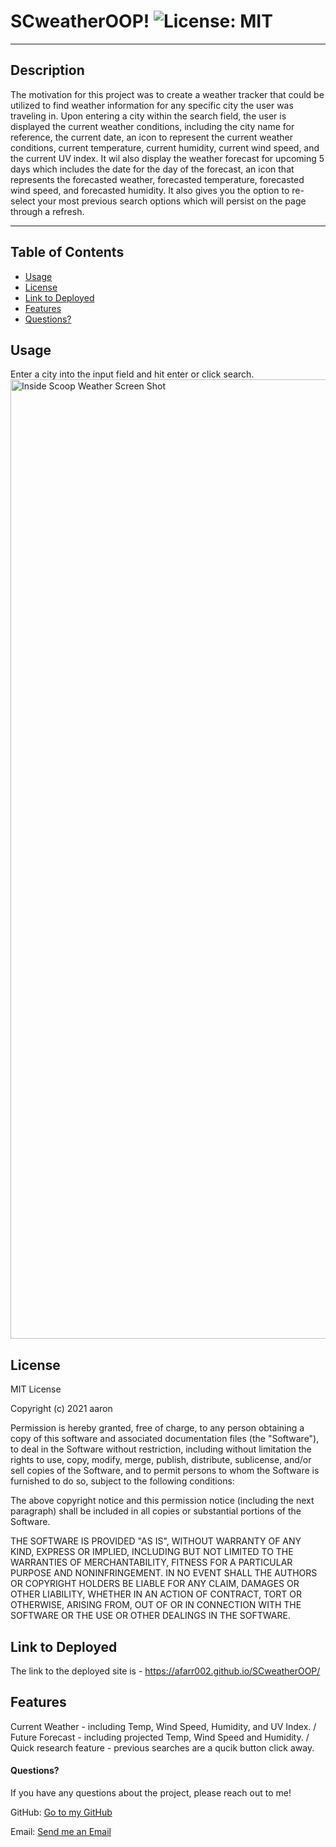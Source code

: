# SCweatherOOP! ![License: MIT](https://img.shields.io/badge/license-MIT-orange?style=for-the-badge&logo=appveyor)

---

## Description

The motivation for this project was to create a weather tracker that could be utilized to find weather information for any specific city the user was traveling in. Upon entering a city within the search field, the user is displayed the current weather conditions, including the city name for reference, the current date, an icon to represent the current weather conditions, current temperature, current humidity, current wind speed, and the current UV index. It wil also display the weather forecast for upcoming 5 days which includes the date for the day of the forecast, an icon that represents the forecasted weather, forecasted temperature, forecasted wind speed, and forecasted humidity. It also gives you the option to re-select your most previous search options which will persist on the page through a refresh.

---

## Table of Contents

- [Usage](#usage)
- [License](#license)
- [Link to Deployed](#link)
- [Features](#features)
- [Questions?](#questions)

## Usage

Enter a city into the input field and hit enter or click search.
<img width="1535" alt="Inside Scoop Weather Screen Shot" src="https://user-images.githubusercontent.com/88466341/144168968-798f6cfe-d4b1-41b6-a81e-ee8b0386c35f.png">


## License

MIT License

Copyright (c) 2021 aaron

Permission is hereby granted, free of charge, to any person obtaining a copy of this software and associated documentation files (the "Software"), to deal in the Software without restriction, including without limitation the rights to use, copy, modify, merge, publish, distribute, sublicense, and/or sell copies of the Software, and to permit persons to whom the Software is furnished to do so, subject to the following conditions:

The above copyright notice and this permission notice (including the next paragraph) shall be included in all copies or substantial portions of the Software.

THE SOFTWARE IS PROVIDED "AS IS", WITHOUT WARRANTY OF ANY KIND, EXPRESS OR IMPLIED, INCLUDING BUT NOT LIMITED TO THE WARRANTIES OF MERCHANTABILITY, FITNESS FOR A PARTICULAR PURPOSE AND NONINFRINGEMENT. IN NO EVENT SHALL THE AUTHORS OR COPYRIGHT HOLDERS BE LIABLE FOR ANY CLAIM, DAMAGES OR OTHER LIABILITY, WHETHER IN AN ACTION OF CONTRACT, TORT OR OTHERWISE, ARISING FROM, OUT OF OR IN CONNECTION WITH THE SOFTWARE OR THE USE OR OTHER DEALINGS IN THE SOFTWARE.

## Link to Deployed

The link to the deployed site is - https://afarr002.github.io/SCweatherOOP/

## Features

Current Weather - including Temp, Wind Speed, Humidity, and UV Index. / Future Forecast - including projected Temp, Wind Speed and Humidity. / Quick research feature - previous searches are a qucik button click away.

#### Questions?

If you have any questions about the project, please reach out to me!

GitHub: [Go to my GitHub](https://github.com/afarr002)

Email: [Send me an Email](afarrell002@gmail.com)

